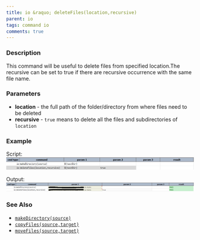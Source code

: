 ```yaml
---
title: io &raquo; deleteFiles(location,recursive)
parent: io
tags: command io
comments: true
---
```



### Description
This command will be useful to delete files from specified location.The recursive can be set to true if there are 
recursive occurrence with the same file name.


### Parameters
- **location** \- the full path of the folder/directory from where files need to be deleted
- **recursive** \- `true` means to delete all the files and subdirectories of `location`


### Example
Script:<br/>
![script](image/deleteFile_01.png)

Output:<br/>
![output](image/deleteFile_02.png)


### See Also
- [`makeDirectory(source)`](makeDirectory(source))
- [`copyFiles(source,target)`](copyFiles(source,target))
- [`moveFiles(source,target)`](moveFiles(source,target))
